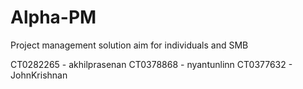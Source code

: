 # Alpha-PM
Project management solution aim for individuals and SMB

CT0282265 - akhilprasenan
CT0378868 - nyantunlinn
CT0377632 - JohnKrishnan

